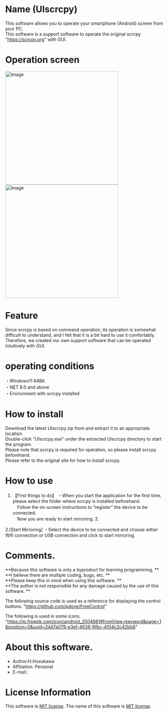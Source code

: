# Name (UIscrcpy) 
This software allows you to operate your smartphone (Android) screen from your PC.  
This software is a support software to operate the original scrcpy "https://scrcpy.org" with GUI.  
  
# Operation screen  
<img width="359" alt="Image" src="https://github.com/user-attachments/assets/3ebcde72-10fc-4a15-91ad-a510f4be019c" /> 
<img width="359" alt="Image" src="https://github.com/user-attachments/assets/7c7e94c4-6ea4-4ea0-8009-98ff4c53ab47" /> 

# Feature    
Since scrcpy is based on command operation, its operation is somewhat difficult to understand, and I felt that it is a bit hard to use it comfortably.  
Therefore, we created our own support software that can be operated intuitively with GUI.   
  
# operating conditions  
・Windows11 64Bit  
・NET 8.0 and above  
・Environment with scrcpy installed  
  
# How to install 
Download the latest UIscrcpy.zip from and extract it to an appropriate location.  
Double-click "UIscrcpy.exe" under the extracted UIscrcpy directory to start the program.  
Please note that scrcpy is required for operation, so please install scrcpy beforehand.  
Please refer to the original site for how to install scrcpy.  
  
# How to use 
1. 【First things to do】 
・When you start the application for the first time, please select the folder where scrcpy is installed beforehand.  
　Follow the on-screen instructions to “register” the device to be connected.  
　Now you are ready to start mirroring. 2.  
  
2.[Start Mirroring] 
・Select the device to be connected and choose either Wifi connection or USB connection and click to start mirroring.
  
# Comments.  
**Because this software is only a byproduct for learning programming, **  
**I believe there are multiple coding, bugs, etc. **  
**Please keep this in mind when using this software. **  
**The author is not responsible for any damage caused by the use of this software. **  
  
The following source code is used as a reference for displaying the control buttons. 
"https://github.com/pdone/FreeControl" 

The following is used in some icons.  
"https://jp.freepik.com/icon/android_2504881#fromView=keyword&page=1&position=0&uuid=2d47a079-e3ef-4638-8fbc-4104c2c42bb6" 
  

# About this software.  
* Author:H.Hosokawa  
* Affiliation: Personal  
* E-mail:.  
  
# License Information 
This software is [MIT license](https://en.wikipedia.org/wiki/MIT_License). The name of this software is [MIT license]().  
